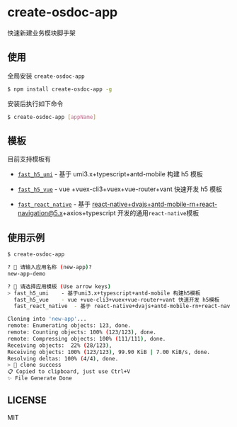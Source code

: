 # create-osdoc-app

快速新建业务模块脚手架

## 使用

全局安装 `create-osdoc-app`

```bash
$ npm install create-osdoc-app -g
```

安装后执行如下命令

```bash
$ create-osdoc-app [appName]
```

## 模板

目前支持模板有

- [`fast_h5_umi`](https://github.com/ahwgs/fast_h5_umi) - 基于 umi3.x+typescript+antd-mobile 构建 h5 模板

- [`fast_h5_vue`](https://github.com/ahwgs/fast_h5_vue) - vue +vuex-cli3+vuex+vue-router+vant 快速开发 h5 模板

- [`fast_react_native`](https://github.com/ahwgs/fast_react_native) - 基于 react-native+dvajs+antd-mobile-rn+react-navigation@5.x+axios+typescript 开发的通用`react-native`模板

## 使用示例

```bash
$ create-osdoc-app

? 🍖 请输入应用名称 (new-app)?
new-app-demo

? 🌮 请选择应用模板 (Use arrow keys)
> fast_h5_umi    - 基于umi3.x+typescript+antd-mobile 构建h5模板
  fast_h5_vue    - vue +vue-cli3+vuex+vue-router+vant 快速开发 h5模板
  fast_react_native  - 基于 react-native+dvajs+antd-mobile-rn+react-navigation@5.x+axios+typescript 开发的通用react-native

Cloning into 'new-app'...
remote: Enumerating objects: 123, done.
remote: Counting objects: 100% (123/123), done.
remote: Compressing objects: 100% (111/111), done.
Receiving objects:  22% (28/123),
Receiving objects: 100% (123/123), 99.90 KiB | 7.00 KiB/s, done.
Resolving deltas: 100% (4/4), done.
> 🚚 clone success
📋 Copied to clipboard, just use Ctrl+V
✨ File Generate Done
```

## LICENSE

MIT

